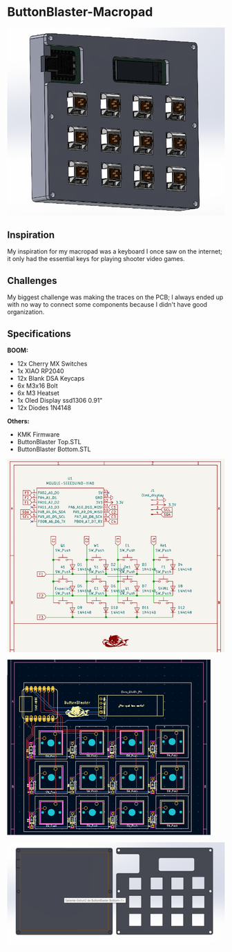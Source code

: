 # ButtonBlaster-Macropad
![Modelo](https://github.com/Cesarweon/ButtonBlaster-Macropad/blob/main/Armado.png)

## Inspiration
My inspiration for my macropad was a keyboard I once saw on the internet; it only had the essential keys for playing shooter video games.

## Challenges
My biggest challenge was making the traces on the PCB; I always ended up with no way to connect some components because I didn't have good organization.

## Specifications
**BOOM:**

- 12x Cherry MX Switches
- 1x XIAO RP2040
- 12x Blank DSA Keycaps
- 6x M3x16 Bolt
- 6x M3 Heatset
- 1x Oled Display ssd1306 0.91"
- 12x Diodes 1N4148

**Others:**

- KMK Firmware
- ButtonBlaster Top.STL
- ButtonBlaster Bottom.STL


![Schematic](https://github.com/Cesarweon/ButtonBlaster-Macropad/blob/main/Captura%20de%20pantalla%202025-02-04%20213031.png)


![PCB](https://github.com/Cesarweon/ButtonBlaster-Macropad/blob/main/Captura%20de%20pantalla%202025-02-04%20213054.png)


![Case](https://github.com/Cesarweon/ButtonBlaster-Macropad/blob/main/Captura%20de%20pantalla%202025-02-04%20215507.png)



